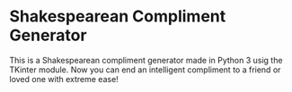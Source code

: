 # Shakespearean Compliment Generator
This is a Shakespearean compliment generator made in Python 3 usig the TKinter module. Now you can end an intelligent compliment to a friend or loved one with extreme ease!
